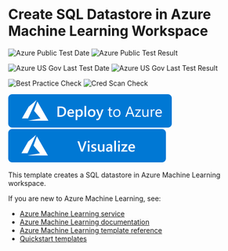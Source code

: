# Create SQL Datastore in Azure Machine Learning Workspace

![Azure Public Test Date](https://azurequickstartsservice.blob.core.windows.net/badges/101-datastore-create-sqldb/PublicLastTestDate.svg)
![Azure Public Test Result](https://azurequickstartsservice.blob.core.windows.net/badges/101-datastore-create-sqldb/PublicDeployment.svg)

![Azure US Gov Last Test Date](https://azurequickstartsservice.blob.core.windows.net/badges/101-datastore-create-sqldb/FairfaxLastTestDate.svg)
![Azure US Gov Last Test Result](https://azurequickstartsservice.blob.core.windows.net/badges/101-datastore-create-sqldb/FairfaxDeployment.svg)

![Best Practice Check](https://azurequickstartsservice.blob.core.windows.net/badges/101-datastore-create-sqldb/BestPracticeResult.svg)
![Cred Scan Check](https://azurequickstartsservice.blob.core.windows.net/badges/101-datastore-create-sqldb/CredScanResult.svg)

[![Deploy To Azure](https://raw.githubusercontent.com/Azure/azure-quickstart-templates/master/1-CONTRIBUTION-GUIDE/images/deploytoazure.svg?sanitize=true)](https://portal.azure.com/#create/Microsoft.Template/uri/https%3A%2F%2Fraw.githubusercontent.com%2FAzure%2Fazure-quickstart-templates%2Fmaster%2F101-datastore-create-sqldb%2Fazuredeploy.json)
[![Visualize](https://raw.githubusercontent.com/Azure/azure-quickstart-templates/master/1-CONTRIBUTION-GUIDE/images/visualizebutton.svg?sanitize=true)](http://armviz.io/#/?load=https%3A%2F%2Fraw.githubusercontent.com%2FAzure%2Fazure-quickstart-templates%2Fmaster%2F101-datastore-create-sqldb%2Fazuredeploy.json)

This template creates a SQL datastore in Azure Machine Learning workspace.

If you are new to Azure Machine Learning, see:

- [Azure Machine Learning service](https://azure.microsoft.com/services/machine-learning-service/)
- [Azure Machine Learning documentation](https://docs.microsoft.com/azure/machine-learning/)
- [Azure Machine Learning template reference](https://docs.microsoft.com/azure/templates/microsoft.machinelearningservices/allversions)
- [Quickstart templates](https://azure.microsoft.com/resources/templates/)